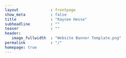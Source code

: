 ```yaml
---
layout              : frontpage
show_meta           : false
title               : "Kaycee Hesse"
subheadline         : ""
teaser              : ""
header:
   image_fullwidth  : "Website Banner Template.png"
permalink           : "/"
homepage: true
---
```

